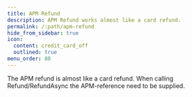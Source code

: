 ```yaml
---
title: APM Refund
description: APM Refund works almost like a card refund.
permalink: /:path/apm-refund
hide_from_sidebar: true
icon:
  content: credit_card_off
  outlined: true
menu_order: 80
---
```

The APM refund is almost like a card refund. When calling Refund/RefundAsync the APM-reference need to be supplied.
